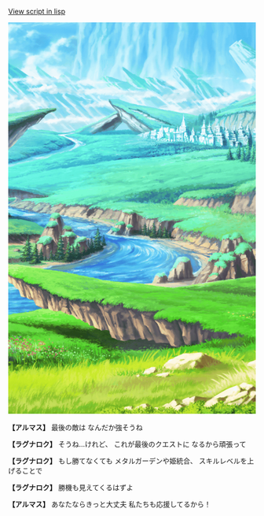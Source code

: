 [View script in lisp](../scripts/110204019.txt)

![plain.png](../images/backgrounds/plain.png)

**【アルマス】**
最後の敵は
なんだか強そうね

**【ラグナロク】**
そうね…けれど、
これが最後のクエストに
なるから頑張って

**【ラグナロク】**
もし勝てなくても
メタルガーデンや姫統合、
スキルレベルを上げることで

**【ラグナロク】**
勝機も見えてくるはずよ

**【アルマス】**
あなたならきっと大丈夫
私たちも応援してるから！